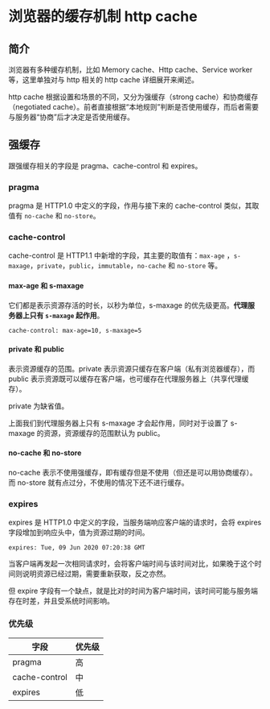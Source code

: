 # 浏览器的缓存机制 http cache

## 简介

浏览器有多种缓存机制，比如 Memory cache、Http cache、Service worker 等，这里单独对与 http 相关的 http cache 详细展开来阐述。

http cache 根据设置和场景的不同，又分为强缓存（strong cache）和协商缓存（negotiated cache）。前者直接根据“本地规则”判断是否使用缓存，而后者需要与服务器“协商”后才决定是否使用缓存。

## 强缓存

跟强缓存相关的字段是 pragma、cache-control 和 expires。

### pragma

pragma 是 HTTP1.0 中定义的字段，作用与接下来的 cache-control 类似，其取值有 `no-cache` 和 `no-store`。

### cache-control

cache-control 是 HTTP1.1 中新增的字段，其主要的取值有：`max-age` ，`s-maxage`，`private`，`public`，`immutable`，`no-cache` 和 `no-store` 等。

#### max-age 和 s-maxage

它们都是表示资源存活的时长，以秒为单位，s-maxage 的优先级更高。**代理服务器上只有 `s-maxage` 起作用**。

```
cache-control: max-age=10, s-maxage=5
```

#### private 和 public

表示资源缓存的范围。private 表示资源只缓存在客户端（私有浏览器缓存），而 public 表示资源既可以缓存在客户端，也可缓存在代理服务器上（共享代理缓存）。

private 为缺省值。

上面我们到代理服务器上只有 s-maxage 才会起作用，同时对于设置了 s-maxage 的资源，资源缓存的范围默认为 public。

#### no-cache 和 no-store

no-cache 表示不使用强缓存，即有缓存但是不使用（但还是可以用协商缓存）。而 no-store 就有点过分，不使用的情况下还不进行缓存。

### expires

expires 是 HTTP1.0 中定义的字段，当服务端响应客户端的请求时，会将 expires 字段增加到响应头中，值为资源过期的时间。

```
expires: Tue, 09 Jun 2020 07:20:38 GMT
```

当客户端再发起一次相同请求时，会将客户端时间与该时间对比，如果晚于这个时间则说明资源已经过期，需要重新获取，反之亦然。

但 expire 字段有一个缺点，就是比对的时间为客户端时间，该时间可能与服务端存在时差，并且受系统时间影响。

### 优先级

| 字段          | 优先级 |
| ------------- | ------ |
| pragma        | 高     |
| cache-control | 中     |
| expires       | 低     |

